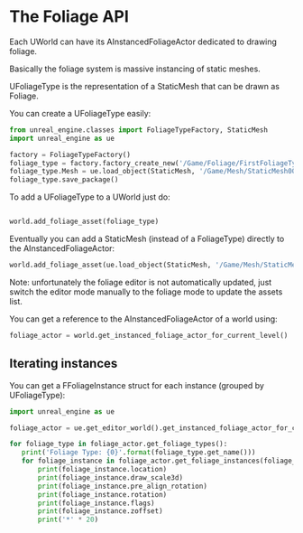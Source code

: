 # The Foliage API

Each UWorld can have its AInstancedFoliageActor dedicated to drawing foliage.

Basically the foliage system is massive instancing of static meshes.

UFoliageType is the representation of a StaticMesh that can be drawn as Foliage.

You can create a UFoliageType easily:

```python
from unreal_engine.classes import FoliageTypeFactory, StaticMesh
import unreal_engine as ue

factory = FoliageTypeFactory()
foliage_type = factory.factory_create_new('/Game/Foliage/FirstFoliageType')
foliage_type.Mesh = ue.load_object(StaticMesh, '/Game/Mesh/StaticMesh001')
foliage_type.save_package()
```

To add a UFoliageType to a UWorld just do:

```python

world.add_foliage_asset(foliage_type)
```

Eventually you can add a StaticMesh (instead of a FoliageType) directly to the AInstancedFoliageActor:

```python
world.add_foliage_asset(ue.load_object(StaticMesh, '/Game/Mesh/StaticMesh001'))
```

Note: unfortunately the foliage editor is not automatically updated, just switch the editor mode manually to the foliage mode to update the assets list.

You can get a reference to the AInstancedFoliageActor of a world using:

```python
foliage_actor = world.get_instanced_foliage_actor_for_current_level()
```

## Iterating instances

You can get a FFoliageInstance struct for each instance (grouped by UFoliageType):

```python
import unreal_engine as ue

foliage_actor = ue.get_editor_world().get_instanced_foliage_actor_for_current_level()

for foliage_type in foliage_actor.get_foliage_types():
   print('Foliage Type: {0}'.format(foliage_type.get_name()))
   for foliage_instance in foliage_actor.get_foliage_instances(foliage_type):
       print(foliage_instance.location)
       print(foliage_instance.draw_scale3d)
       print(foliage_instance.pre_align_rotation)
       print(foliage_instance.rotation)
       print(foliage_instance.flags)
       print(foliage_instance.zoffset)
       print('*' * 20)
```
